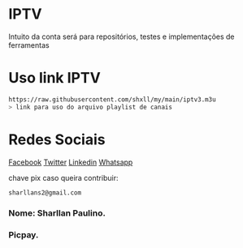 # IPTV #
Intuito da conta será para repositórios, testes e implementações de ferramentas

# Uso link IPTV
```bash
https://raw.githubusercontent.com/shxll/my/main/iptv3.m3u
> link para uso do arquivo playlist de canais
```

# Redes Sociais
[Facebook](https://www.facebook.com/Shall777)
[Twitter](https://twitter.com/sharllanp)
[Linkedin](https://br.linkedin.com/in/sharllan-paulino)
[Whatsapp](https://wa.me/+5592981325925)

chave pix caso queira contribuir:
```bash
sharllans2@gmail.com
```
### Nome: Sharllan Paulino.
### Picpay.
